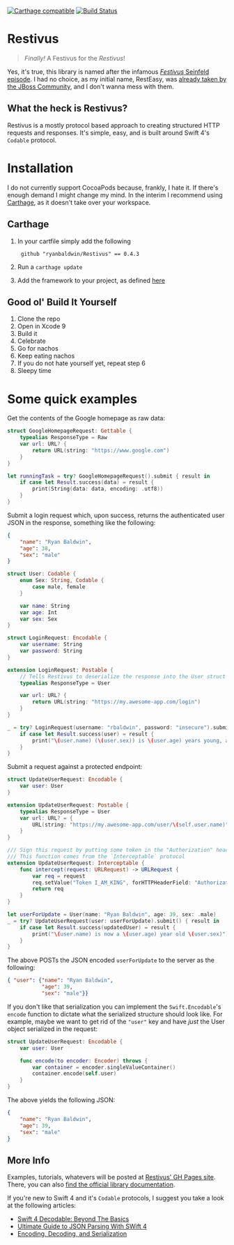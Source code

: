 [![Carthage compatible](https://img.shields.io/badge/Carthage-compatible-4BC51D.svg?style=flat)](https://github.com/Carthage/Carthage)
[![Build Status](https://www.bitrise.io/app/862a430b37752ff9/status.svg?token=G1fML9C8VT5n8Nh7_KeFGA&branch=master)](https://www.bitrise.io/app/862a430b37752ff9)

# Restivus
> _Finally!_ A Festivus for the _Restivus_!

Yes, it's true, this library is named after the infamous [_Festivus_ Seinfeld episode](https://www.youtube.com/watch?v=HX55AzGku5Y). I had no choice, as my initial name, RestEasy, was [already taken by the JBoss Community](http://resteasy.jboss.org), and I don't wanna mess with them.

## What the heck is Restivus?
Restivus is a mostly protocol based approach to creating structured HTTP requests and responses. It's simple, easy, and is built around Swift 4's `Codable` protocol.

# Installation
I do not currently support CocoaPods because, frankly, I hate it. If there's enough demand I might change my mind. In the interim I recommend using [Carthage](https://github.com/Carthage/Carthage), as it doesn't take over your workspace.

## Carthage
1. In your cartfile simply add the following

        github "ryanbaldwin/Restivus" == 0.4.3
        
2. Run a `carthage update`
3. Add the framework to your project, as defined [here](https://github.com/Carthage/Carthage#if-youre-building-for-ios-tvos-or-watchos)

## Good ol' Build It Yourself
1. Clone the repo
2. Open in Xcode 9
3. Build it
4. Celebrate
5. Go for nachos
6. Keep eating nachos
7. If you do not hate yourself yet, repeat step 6
8. Sleepy time

# Some quick examples
Get the contents of the Google homepage as raw data:

```Swift
struct GoogleHomepageRequest: Gettable {
    typealias ResponseType = Raw
    var url: URL? {
        return URL(string: "https://www.google.com")
    }
}

let runningTask = try? GoogleHomepageRequest().submit { result in
    if case let Result.success(data) = result {
        print(String(data: data, encoding: .utf8))
    }
}
```

Submit a login request which, upon success, returns the authenticated user JSON in the response, something like the following:
```JSON
{ 
    "name": "Ryan Baldwin",
    "age": 38,
    "sex": "male"
}
```

```Swift
struct User: Codable {
    enum Sex: String, Codable {
        case male, female
    }

    var name: String
    var age: Int
    var sex: Sex
}

struct LoginRequest: Encodable {
    var username: String
    var password: String
}

extension LoginRequest: Postable {
    // Tells Restivus to deserialize the response into the User struct we define above
    typealias ResponseType = User

    var url: URL? {
        return URL(string: "https://my.awesome-app.com/login")
    }
}

_ = try? LoginRequest(username: "rbaldwin", password: "insecure").submit() { result in 
    if case let Result.success(user) = result {
        print("\(user.name) (\(user.sex)) is \(user.age) years young, and looking mighty fine.")
    }
}
```
Submit a request against a protected endpoint:
```Swift
struct UpdateUserRequest: Encodable {
    var user: User
}

extension UpdateUserRequest: Postable {
    typealias ResponseType = User
    var url: URL? = {
        URL(string: "https://my.awesome-app.com/user/\(self.user.name)")
    }
}

/// Sign this request by putting some token in the "Authorization" header
/// This function comes from the `Interceptable` protocol
extension UpdateUserRequest: Interceptable {
    func intercept(request: URLRequest) -> URLRequest {
        var req = request
        req.setValue("Token I_AM_KING", forHTTPHeaderField: "Authorization")
        return req
    }
}

let userForUpdate = User(name: "Ryan Baldwin", age: 39, sex: .male)
_ = try? UpdateUserRequest(user: userForUpdate).submit() { result in 
    if case let Result.success(updatedUser) = result {
        print("\(user.name) is now a \(user.age) year old \(user.sex)")
    }
}
```
The above POSTs the JSON encoded `userForUpdate` to the server as the following:
```JSON
{ "user": {"name": "Ryan Baldwin",
           "age": 39,
           "sex": "male"}}
```
If you don't like that serialization you can implement the `Swift.Encodable`'s `encode` function to dictate what the serialized structure should look like. For example, maybe we want to get rid of the `"user"` key and have _just_ the User object serialized in the request:
```Swift
struct UpdateUserRequest: Encodable {
    var user: User

    func encode(to encoder: Encoder) throws {
        var container = encoder.singleValueContainer()
        container.encode(self.user)
    }
}
```
The above yields the following JSON:
```JSON
{
    "name": "Ryan Baldwin",
    "age": 39,
    "sex": "male"
}
```

## More Info
Examples, tutorials, whatevers will be posted at [Restivus' GH Pages site](https://ryanbaldwin.github.io/Restivus). There, you can also [find the official library documentation](https://ryanbaldwin.github.io/Restivus/docs).

If you're new to Swift 4 and it's `Codable` protocols, I suggest you take a look at the following articles:
- [Swift 4 Decodable: Beyond The Basics](https://medium.com/swiftly-swift/swift-4-decodable-beyond-the-basics-990cc48b7375)
- [Ultimate Guide to JSON Parsing With SWift 4](http://benscheirman.com/2017/06/ultimate-guide-to-json-parsing-with-swift-4/)
- [Encoding, Decoding, and Serialization](https://developer.apple.com/documentation/swift/encoding_decoding_and_serialization)

